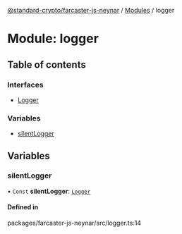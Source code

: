 [@standard-crypto/farcaster-js-neynar](../README.md) / [Modules](../modules.md) / logger

# Module: logger

## Table of contents

### Interfaces

- [Logger](../interfaces/logger.Logger.md)

### Variables

- [silentLogger](logger.md#silentlogger)

## Variables

### silentLogger

• `Const` **silentLogger**: [`Logger`](../interfaces/logger.Logger.md)

#### Defined in

packages/farcaster-js-neynar/src/logger.ts:14
